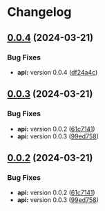 # Changelog

## [0.0.4](https://github.com/coderkakarrot/monorepo-pkg-automation-bot-example/compare/api/v0.0.3...api/v0.0.4) (2024-03-21)


### Bug Fixes

* **api:** version 0.0.4 ([df24a4c](https://github.com/coderkakarrot/monorepo-pkg-automation-bot-example/commit/df24a4c5b6619a5cb08957d47c4abdea4b65f7ab))

## [0.0.3](https://github.com/coderkakarrot/monorepo-pkg-automation-bot-example/compare/api-v0.0.2...api/v0.0.3) (2024-03-21)


### Bug Fixes

* **api:** version 0.0.2 ([61c7141](https://github.com/coderkakarrot/monorepo-pkg-automation-bot-example/commit/61c714182ba30b5496e7b6b3326cbcb300a249d7))
* **api:** version 0.0.3 ([99ed758](https://github.com/coderkakarrot/monorepo-pkg-automation-bot-example/commit/99ed758e386e81303d8f954b4337f1a4e6412601))

## [0.0.2](https://github.com/coderkakarrot/monorepo-pkg-automation-bot-example/compare/api-v0.0.1...api/v0.0.2) (2024-03-21)


### Bug Fixes

* **api:** version 0.0.2 ([61c7141](https://github.com/coderkakarrot/monorepo-pkg-automation-bot-example/commit/61c714182ba30b5496e7b6b3326cbcb300a249d7))
* **api:** version 0.0.3 ([99ed758](https://github.com/coderkakarrot/monorepo-pkg-automation-bot-example/commit/99ed758e386e81303d8f954b4337f1a4e6412601))
